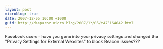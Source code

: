 ```yaml
---
layout: post
microblog: true
date: 2007-12-05 10:00 +1000
guid: http://desparoz.micro.blog/2007/12/05/t473164642.html
---
```

Facebook users - have you gone into your privacy settings and changed the "Privacy Settings for External Websites" to block Beacon issues???
